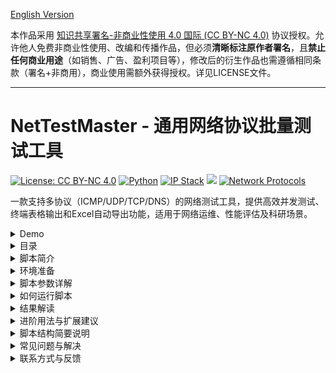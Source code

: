 [English Version](README.en.md)

本作品采用 [知识共享署名-非商业性使用 4.0 国际 (CC BY-NC 4.0)](https://creativecommons.org/licenses/by-nc/4.0/deed.zh) 协议授权。允许他人免费非商业性使用、改编和传播作品，但必须**清晰标注原作者署名**，且**禁止任何商业用途**（如销售、广告、盈利项目等），修改后的衍生作品也需遵循相同条款（署名+非商用），商业使用需额外获得授权。详见LICENSE文件。

------

# NetTestMaster - 通用网络协议批量测试工具

[![License: CC BY-NC 4.0](https://img.shields.io/badge/License-CC%20BY--NC%204.0-EF9421.svg?logo=creative-commons&logoColor=white)](https://creativecommons.org/licenses/by-nc/4.0/)
[![Python](https://img.shields.io/badge/Python-3776AB.svg?logo=python&logoColor=white)](https://www.python.org/)
[![IP Stack](https://img.shields.io/badge/IP_Stack-IPv4%20|%20IPv6-0066CC.svg?logo=cloudflare&logoColor=white)](https://en.wikipedia.org/wiki/IPv6)
![](https://img.shields.io/badge/OS-Windows%7CLinux%7CmacOS-green)
[![Network Protocols](https://img.shields.io/badge/Protocols-ICMP%20|%20UDP%20|%20TCP%20|%20DNS-8A2BE2.svg?logo=icloud&logoColor=white)](https://en.wikipedia.org/wiki/Internet_protocol_suite)

一款支持多协议（ICMP/UDP/TCP/DNS）的网络测试工具，提供高效并发测试、终端表格输出和Excel自动导出功能，适用于网络运维、性能评估及科研场景。

<details>
<summary>Demo</summary>

![](https://github.com/fovik1314/NetTestMaster/blob/0ec535a90917fcbac4eac128f19705ff34761ca5/Demo/Demo.png)

</details>

<details>
<summary>目录</summary>

1. [Demo](#Demo)
2. [目录](#目录)
3. [脚本简介](#脚本简介)
4. [环境准备](#环境准备)
5. [脚本结构说明](#脚本结构说明)
6. [脚本参数详解](#脚本参数详解)
7. [如何运行脚本](#如何运行脚本)
8. [结果解读](#结果解读)
9. [进阶用法与扩展建议](#进阶用法与扩展建议)
10. [脚本结构简要说明](#脚本结构简要说明)
11. [常见问题与解决](#常见问题与解决)
12. [联系方式与反馈](#联系方式与反馈)

</details>

<details>
<summary>脚本简介</summary>
`NetTestMaster` 是一款支持多协议（ICMP/UDP/TCP/DNS）、多线程并发、断点续传、自动导出 Excel、终端美观表格输出的网络测速工具。它主要用于**批量测试**各大公共 DNS 服务器（或自定义目标）的网络连通性、延迟、丢包率、协议兼容性等，支持IPv4/IPv6，支持终端美观表格输出和Excel自动导出，适合网络运维、教育、科研等场景。

---

</details>

<details>
<summary>环境准备</summary>

### 1. Python 环境

- 操作系统：Windows、Linux、macOS均可。
- 推荐 Python 3.7 及以上版本。
- Windows 用户建议以"管理员身份"运行（ICMP 协议需要）。

### 2. 必需依赖库

脚本依赖以下第三方库：

- ping3
- pandas
- wcwidth
- dnspython
- openpyxl

### 安装命令（推荐在命令行/终端中执行）：

可执行脚本实现一键自动安装

```bash
pip install ping3 pandas wcwidth dnspython openpyxl
```

如遇网络问题可用清华镜像：

```
pip install -i https://pypi.tuna.tsinghua.edu.cn/simple ping3 pandas wcwidth dnspython openpyxl
```

### 脚本结构说明

- **依赖导入区**：所有用到的库
- **工具函数区**：如获取桌面路径、时间戳、协议包大小等
- **配置参数区**：所有可调参数集中管理
- **Excel导出格式区**：表头、列宽、对齐方式等
- **DNS与国家映射表**：常用DNS及归属地
- **断点续传区**：测速中断恢复
- **域名解析区**：本地/指定DNS解析
- **测速与调度区**：核心测速逻辑
- **表格格式区**：终端输出美化
- **主函数**：主流程、表格输出、Excel导出
- **程序入口**：直接运行时自动执行

</details>

<details>
<summary>脚本参数详解</summary>

所有参数集中在 `config` 字典中，支持灵活修改。主要参数如下：

### 1. 基础参数

| 参数名             | 说明                                              | 示例/默认值 |
| ------------------ | ------------------------------------------------- | ----------- |
| total_scan_time    | 总扫描时间限制（秒），超时强制终止                | 60          |
| concurrent_threads | 并发线程数，越大速度越快，建议 50~200 之间        | 100         |
| timeout            | 单次请求超时时间（秒）                            | 0.5         |
| protocol_type      | 测试协议类型：ICMP、UDP、TCP                      | "UDP"       |
| enable_ipv6        | 是否启用 IPv6 测试                                | False       |
| use_local_ip       | 是否显示本地出口 IP                               | True        |
| resolved_ip_type   | 解析 IP 类型：'A'（IPv4）、'AAAA'（IPv6）、'auto' | "A"         |

### 2. 测试目标参数

| 参数名             | 说明                                    | 示例/默认值     |
| ------------------ | --------------------------------------- | --------------- |
| test_count_per_dns | 每个目标测试次数                        | 3               |
| test_domain        | 指定测试域名（留空则按协议类型测试 IP） | "www.baidu.com" |
| total_test_count   | 限制总测试次数（None 不限制）           | None            |

### 3. 导出参数

| 参数名               | 说明                     | 示例/默认值 |
| -------------------- | ------------------------ | ----------- |
| export_to_desktop    | 是否导出到桌面           | True        |
| export_to_script_dir | 是否导出到脚本同路径下   | False       |
| export_path          | 兜底导出路径（自动生成） | 自动生成    |

### 4. 显示与导出字段参数

| 参数名           | 说明                    | 示例/默认值 |
| ---------------- | ----------------------- | ----------- |
| top_n            | 显示/导出前 N 个结果    | 30          |
| show_config      | 是否输出配置区内容      | True        |
| show_recv_sent   | 是否输出 Recv/Sent 数据 | True        |
| show_loss_rate   | 是否输出丢包率          | True        |
| show_protocol    | 是否输出协议类型        | True        |
| show_country     | 是否输出国家            | True        |
| show_packet_size | 是否输出测试包大小      | True        |

### 5. 断点续传参数

| 参数名        | 说明                 | 示例/默认值        |
| ------------- | -------------------- | ------------------ |
| enable_resume | 是否启用断点续传功能 | False              |
| resume_file   | 断点续传记录文件     | "scan_resume.json" |

### 6. 协议测试数据包大小参数

| 参数名      | 说明                                                         | 示例/默认值 |
| ----------- | ------------------------------------------------------------ | ----------- |
| packet_size | 测试包大小（字节）：int 为自定义，"default" 推荐，"auto" 动态 | "auto"      |

---

</details>

<details>
<summary>如何运行脚本</summary>

### 1. 修改参数

- 用文本编辑器（如 VSCode、Notepad++）打开 `NetTestMaster.py`。
- 找到 `config = { ... }` 区块，根据需求修改参数。

### 2. 运行脚本

#### Windows

- 以管理员身份打开命令提示符（cmd）或 PowerShell。
- 切换到脚本所在目录：

```bash
cd 路径\到\NetTestMaster.py\所在文件夹
```

- 运行脚本：

```bash
python NetTestMaster.py
```

#### Linux/Mac

- 打开终端，切换到脚本目录，运行：

```bash
python3 NetTestMaster.py
```

---

</details>

<details>
<summary>结果解读</summary>

### 1. 终端输出

- 会以美观表格形式输出每个 DNS 的延迟、丢包率、协议、国家等信息。
- 支持自适应宽度、对齐、超长 IP 折叠显示。
- 末尾会显示总用时、导出路径等信息。

### 2. Excel 导出

- 默认导出到桌面（可配置）。
- 文件名如 `NetTest_20240601_153000.xlsx`，包含所有表格字段。
- 表头、内容自动美化，丢包率为百分比格式，便于后续分析。

### 3. 断点续传

- 启用 `enable_resume` 后，测速中断可自动恢复进度。
- 断点文件为 `scan_resume.json`，参数变动会自动清理。

</details>

<details>
<summary>进阶用法与扩展建议</summary>

### 1. 自定义目标

- 默认测试内置 DNS 列表。
- 如需自定义目标，可修改 `DNS_NAMES` 字典，增删目标IP及名称，或扩展 `addresses` 生成逻辑。

### 2. 测试域名

- 设置 `test_domain` 后，强制使用 DNS 查询协议，统计各 DNS 解析该域名的速度。

### 3. IPv6 支持

- 设置 `enable_ipv6=True`，可测试 IPv6 DNS。
- 需保证本机有 IPv6 网络环境。

### 4. 导出多路径

- 同时设置 `export_to_desktop` 和 `export_to_script_dir`，会导出到桌面和脚本目录。

### 5. 支持批量导入目标

- 可扩展为从文件读取目标列表（如CSV、TXT）。

### 6. 命令行参数支持

- 可用 `argparse` 增加命令行参数，动态指定配置文件、目标、导出路径等。

### 7. 智能包大小

- 可在 `get_packet_size` 或 `test_ping` 中根据丢包率、延迟等实时调整包大小。

### 8. 日志与调试

- 可引入 `logging` 替代 `print`，支持多级别日志和文件输出。

---

</details>

<details>
<summary>脚本结构简要说明</summary>

- **工具函数区**：如获取桌面路径、时间戳、IP 判断等。
- **配置参数区**：所有可调参数集中管理。
- **Excel 导出格式区**：统一设置表头、列宽、对齐方式。
- **DNS 列表与国家映射**：内置常用 DNS 及归属地。
- **断点续传区**：支持测速中断恢复。
- **域名解析区**：支持本地和指定 DNS 解析。
- **核心测速区**：多协议测速、并发调度、统计。
- **表格输出区**：终端美观表格输出。
- **主函数**：主流程调度、排序、导出。
- **程序入口**：直接运行时自动执行测速。

---

</details>

<details>
<summary>常见问题与解决</summary>

- **依赖未安装**：请检查依赖是否全部安装。
- **ICMP 权限不足**：请以管理员身份运行。或切换为UDP/TCP协议。
- **Excel 打不开/乱码**：请确保 Excel 支持 UTF-8，或更换字体。
- **IPv6 无法测速**：请确认本机 IPv6 网络正常。
- **网络不通时/超时**：检查本地网络、目标DNS可达性，适当增大 `timeout`。
- **断点续传无效**：请确认本机 IPv6 网络正常。需将 `enable_resume` 设为True，且不要手动删除 `resume_file`。

---

</details>

<details>
<summary>联系方式与反馈</summary>

- **作者**：兰宏（LanHong）
- **联系方式**：xyz9010@outlook.com

---

**祝你使用愉快！如需进一步定制或遇到疑难，欢迎随时提问！**

</details>
